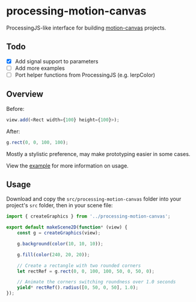 # processing-motion-canvas

ProcessingJS-like interface for building [motion-canvas](https://motioncanvas.io/) projects.

## Todo

- [x] Add signal support to parameters
- [ ] Add more examples
- [ ] Port helper functions from ProcessingJS (e.g. lerpColor)

## Overview

Before:
```ts
view.add(<Rect width={100} height={100}>);
```

After:
```ts
g.rect(0, 0, 100, 100);
```

Mostly a stylistic preference, may make prototyping easier in some cases.

View the [example](/src/scenes/example.tsx) for more information on usage.

## Usage

Download and copy the `src/processing-motion-canvas` folder into your project's `src` folder, then in your scene file:
```ts
import { createGraphics } from '../processing-motion-canvas';

export default makeScene2D(function* (view) {
    const g = createGraphics(view);

    g.background(color(10, 10, 10));

    g.fill(color(240, 20, 20));

    // Create a rectangle with two rounded corners
    let rectRef = g.rect(0, 0, 100, 100, 50, 0, 50, 0);

    // Animate the corners switching roundness over 1.0 seconds
    yield* rectRef().radius([0, 50, 0, 50], 1.0);
});
```